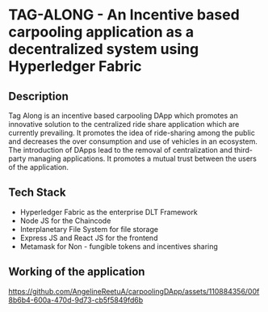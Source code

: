 # TAG-ALONG - An Incentive based carpooling application as a decentralized system using Hyperledger Fabric 

## Description
Tag Along is an incentive based carpooling DApp which promotes an innovative solution to the centralized ride share application which are currently prevailing. It promotes the idea of ride-sharing among the public and decreases the over consumption and use of vehicles in an ecosystem. The introduction of DApps lead to the removal of centralization and third-party managing applications. It promotes a mutual trust between the users of the application.

## Tech Stack
- Hyperledger Fabric as the enterprise DLT Framework
- Node JS for the Chaincode
- Interplanetary File System for file storage
- Express JS and React JS for the frontend
- Metamask for Non - fungible tokens and incentives sharing

## Working of the application

https://github.com/AngelineReetuA/carpoolingDApp/assets/110884356/00f8b6b4-600a-470d-9d73-cb5f5849fd6b

